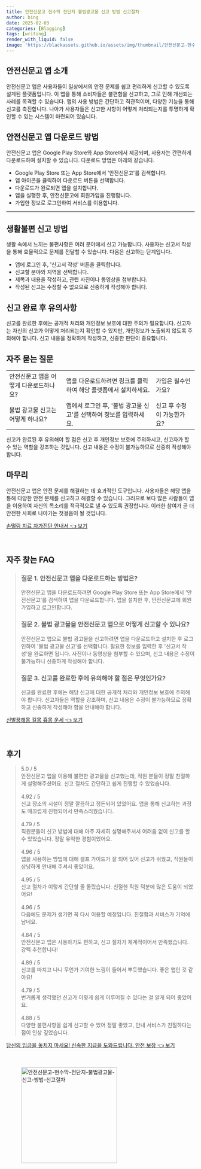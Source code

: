 ```yaml
---
title: 안전신문고 현수막 전단지 불법광고물 신고 방법 신고절차
author: bing
date: 2025-02-03
categories: [Blogging]
tags: [writing]
render_with_liquid: false
image: 'https://blackassets.github.io/assets/img/thumbnail/안전신문고-현수막-전단지-불법광고물-신고-방법-신고절차.webp'
---
```



<h2 id='안전신문고 앱 소개'>안전신문고 앱 소개</h2>

<p>안전신문고 앱은 사용자들이 일상에서의 안전 문제를 쉽고 편리하게 신고할 수 있도록 설계된 플랫폼입니다. 이 앱을 통해 소비자들은 불편함을 신고하고, 그로 인해 개선되는 사례를 목격할 수 있습니다. 앱의 사용 방법은 간단하고 직관적이며, 다양한 기능을 통해 신고를 촉진합니다. 나아가 사용자들은 신고한 사항이 어떻게 처리되는지를 투명하게 확인할 수 있는 시스템이 마련되어 있습니다.</p>

<h2 id='안전신문고 앱 다운로드 방법'>안전신문고 앱 다운로드 방법</h2>

<p>안전신문고 앱은 Google Play Store와 App Store에서 제공되며, 사용자는 간편하게 다운로드하여 설치할 수 있습니다. 다운로드 방법은 아래와 같습니다.</p>

<ul>
    <li>Google Play Store 또는 App Store에서 '안전신문고'를 검색합니다.</li>
    <li>앱 아이콘을 클릭하여 다운로드 버튼을 선택합니다.</li>
    <li>다운로드가 완료되면 앱을 설치합니다.</li>
    <li>앱을 실행한 후, 안전신문고에 회원가입을 진행합니다.</li>
    <li>가입한 정보로 로그인하여 서비스를 이용합니다.</li>
</ul>

<hr />

<h2 id='생활불편 신고 방법'>생활불편 신고 방법</h2>

<p>생활 속에서 느끼는 불편사항은 여러 분야에서 신고 가능합니다. 사용자는 신고서 작성을 통해 효율적으로 문제를 전달할 수 있습니다. 다음은 신고하는 단계입니다.</p>

<ul>
    <li>앱에 로그인 후, '신고서 작성' 버튼을 클릭합니다.</li>
    <li>신고할 분야와 지역을 선택합니다.</li>
    <li>제목과 내용을 작성하고, 관련 사진이나 동영상을 첨부합니다.</li>
    <li>작성된 신고는 수정할 수 없으므로 신중하게 작성해야 합니다.</li>
</ul>

<h2 id='신고 완료 후 유의사항'>신고 완료 후 유의사항</h2>

<p>신고를 완료한 후에는 공개적 처리와 개인정보 보호에 대한 주의가 필요합니다. 신고자는 자신의 신고가 어떻게 처리되는지 확인할 수 있지만, 개인정보가 노출되지 않도록 주의해야 합니다. 신고 내용을 정확하게 작성하고, 신중한 판단이 중요합니다.</p>

<h2 id='자주 묻는 질문'>자주 묻는 질문</h2>

<table>
    <tr>
        <td>안전신문고 앱을 어떻게 다운로드하나요?</td>
        <td>앱을 다운로드하려면 링크를 클릭하여 해당 플랫폼에서 설치하세요.</td>
        <td>가입은 필수인가요?</td>
    </tr>
    <tr>
        <td>불법 광고물 신고는 어떻게 하나요?</td>
        <td>앱에서 로그인 후, '불법 광고물 신고'를 선택하여 정보를 입력하세요.</td>
        <td>신고 후 수정이 가능한가요?</td>
    </tr>
</table>

<p>신고가 완료된 후 유의해야 할 점은 신고 후 개인정보 보호에 주의하시고, 신고자가 할 수 있는 역할을 강조하는 것입니다. 신고 내용은 수정이 불가능하므로 신중히 작성해야 합니다.</p>

<h2 id='마무리'>마무리</h2>

<p>안전신문고 앱은 안전 문제를 해결하는 데 효과적인 도구입니다. 사용자들은 해당 앱을 통해 다양한 안전 문제를 신고하고 해결할 수 있습니다. 그러므로 보다 많은 사람들이 앱을 이용하여 자신의 목소리를 적극적으로 낼 수 있도록 권장합니다. 이러한 참여가 곧 더 안전한 사회로 나아가는 첫걸음이 될 것입니다.</p>


<p><a class="click-button" title="손떨림 치료 자가진단 안내서" href="https://blackassets.github.io/posts/%EC%86%90%EB%96%A8%EB%A6%BC-%EC%B9%98%EB%A3%8C-%EC%9E%90%EA%B0%80%EC%A7%84%EB%8B%A8-%EC%95%88%EB%82%B4%EC%84%9C/" rel="dofollow">손떨림 치료 자가진단 안내서 👈 보기</a></p><br>
<h2 id='자주_찾는_FAQ'>자주 찾는 FAQ</h2>
<div itemscope="" itemtype="https://schema.org/FAQPage"> 
<blockquote> 
<div itemscope="" itemprop="mainEntity" itemtype="https://schema.org/Question"> 
<h3 itemprop="name">질문 1. 안전신문고 앱을 다운로드하는 방법은?</h3> 
<div itemscope="" itemprop="acceptedAnswer" itemtype="https://schema.org/Answer"> 
<span itemprop="text"> 
<p>안전신문고 앱을 다운로드하려면 Google Play Store 또는 App Store에서 '안전신문고'를 검색하여 앱을 다운로드합니다. 앱을 설치한 후, 안전신문고에 회원가입하고 로그인합니다.</p> 
</span> 
</div> 
</div> 

<div itemscope="" itemprop="mainEntity" itemtype="https://schema.org/Question"> 
<h3 itemprop="name">질문 2. 불법 광고물을 안전신문고 앱으로 어떻게 신고할 수 있나요?</h3> 
<div itemscope="" itemprop="acceptedAnswer" itemtype="https://schema.org/Answer"> 
<span itemprop="text"> 
<p>안전신문고 앱으로 불법 광고물을 신고하려면 앱을 다운로드하고 설치한 후 로그인하여 '불법 광고물 신고'를 선택합니다. 필요한 정보를 입력한 후 '신고서 작성'을 완료하면 됩니다. 사진이나 동영상을 첨부할 수 있으며, 신고 내용은 수정이 불가능하니 신중하게 작성해야 합니다.</p> 
</span> 
</div> 
</div> 

<div itemscope="" itemprop="mainEntity" itemtype="https://schema.org/Question"> 
<h3 itemprop="name">질문 3. 신고를 완료한 후에 유의해야 할 점은 무엇인가요?</h3> 
<div itemscope="" itemprop="acceptedAnswer" itemtype="https://schema.org/Answer"> 
<span itemprop="text"> 
<p>신고를 완료한 후에는 해당 신고에 대한 공개적 처리와 개인정보 보호에 주의해야 합니다. 신고자들은 역할을 강조하며, 신고 내용은 수정이 불가능하므로 정확하고 신중하게 작성해야 함을 안내해야 합니다.</p> 
</span> 
</div> 
</div> 
</blockquote> 
</div>
<p><a class="click-button" title="신발꿈해몽 길몽 흉몽 운세" href="https://blackassets.github.io/posts/%EC%8B%A0%EB%B0%9C%EA%BF%88%ED%95%B4%EB%AA%BD-%EA%B8%B8%EB%AA%BD-%ED%9D%89%EB%AA%BD-%EC%9A%B4%EC%84%B8/" rel="dofollow">신발꿈해몽 길몽 흉몽 운세 👈 보기</a></p><br>
<h2 id='후기'>후기</h2>
<div itemscope itemtype="https://schema.org/Product">
  <blockquote>
  <div itemprop="review" itemscope itemtype="https://schema.org/Review">
      <div itemprop="reviewRating" itemscope itemtype="https://schema.org/Rating"> <span itemprop="ratingValue">5.0</span> / <span itemprop="bestRating">5</span> </div>
      <span itemprop="reviewBody">안전신문고 앱을 이용해 불편한 광고물을 신고했는데, 직원 분들이 정말 친절하게 설명해주셨어요. 신고 절차도 간단하고 쉽게 진행할 수 있었습니다.</span>
  </div>
  <br>
  <div itemprop="review" itemscope itemtype="https://schema.org/Review">
      <div itemprop="reviewRating" itemscope itemtype="https://schema.org/Rating"> <span itemprop="ratingValue">4.92</span> / <span itemprop="bestRating">5</span> </div>
      <span itemprop="reviewBody">신고 장소의 시설이 정말 깔끔하고 정돈되어 있었어요. 앱을 통해 신고하는 과정도 매끄럽게 진행되어서 만족스러웠습니다.</span>
  </div>
  <br>
  <div itemprop="review" itemscope itemtype="https://schema.org/Review">
      <div itemprop="reviewRating" itemscope itemtype="https://schema.org/Rating"> <span itemprop="ratingValue">4.79</span> / <span itemprop="bestRating">5</span> </div>
      <span itemprop="reviewBody">직원분들이 신고 방법에 대해 아주 자세히 설명해주셔서 어려움 없이 신고를 할 수 있었습니다. 정말 유익한 경험이었어요.</span>
  </div>
  <br>
  <div itemprop="review" itemscope itemtype="https://schema.org/Review">
      <div itemprop="reviewRating" itemscope itemtype="https://schema.org/Rating"> <span itemprop="ratingValue">4.96</span> / <span itemprop="bestRating">5</span> </div>
      <span itemprop="reviewBody">앱을 사용하는 방법에 대해 셀프 가이드가 잘 되어 있어 신고가 쉬웠고, 직원들이 상냥하게 안내해 주셔서 좋았어요.</span>
  </div>
  <br>
  <div itemprop="review" itemscope itemtype="https://schema.org/Review">
      <div itemprop="reviewRating" itemscope itemtype="https://schema.org/Rating"> <span itemprop="ratingValue">4.95</span> / <span itemprop="bestRating">5</span> </div>
      <span itemprop="reviewBody">신고 절차가 이렇게 간단할 줄 몰랐습니다. 친절한 직원 덕분에 많은 도움이 되었어요!</span>
  </div>
  <br>
  <div itemprop="review" itemscope itemtype="https://schema.org/Review">
      <div itemprop="reviewRating" itemscope itemtype="https://schema.org/Rating"> <span itemprop="ratingValue">4.96</span> / <span itemprop="bestRating">5</span> </div>
      <span itemprop="reviewBody">다음에도 문제가 생기면 꼭 다시 이용할 예정입니다. 친절함과 서비스가 기억에 남네요.</span>
  </div>
  <br>
  <div itemprop="review" itemscope itemtype="https://schema.org/Review">
      <div itemprop="reviewRating" itemscope itemtype="https://schema.org/Rating"> <span itemprop="ratingValue">4.84</span> / <span itemprop="bestRating">5</span> </div>
      <span itemprop="reviewBody">안전신문고 앱은 사용하기도 편하고, 신고 절차가 체계적이어서 만족했습니다. 강력 추천합니다!</span>
  </div>
  <br>
  <div itemprop="review" itemscope itemtype="https://schema.org/Review">
      <div itemprop="reviewRating" itemscope itemtype="https://schema.org/Rating"> <span itemprop="ratingValue">4.89</span> / <span itemprop="bestRating">5</span> </div>
      <span itemprop="reviewBody">신고를 마치고 나니 무언가 기여한 느낌이 들어서 뿌듯했습니다. 좋은 앱인 것 같아요!</span>
  </div>
  <br>
  <div itemprop="review" itemscope itemtype="https://schema.org/Review">
      <div itemprop="reviewRating" itemscope itemtype="https://schema.org/Rating"> <span itemprop="ratingValue">4.79</span> / <span itemprop="bestRating">5</span> </div>
      <span itemprop="reviewBody">번거롭게 생각했던 신고가 이렇게 쉽게 이루어질 수 있다는 걸 알게 되어 좋았어요.</span>
  </div>
  <br>
  <div itemprop="review" itemscope itemtype="https://schema.org/Review">
      <div itemprop="reviewRating" itemscope itemtype="https://schema.org/Rating"> <span itemprop="ratingValue">4.88</span> / <span itemprop="bestRating">5</span> </div>
      <span itemprop="reviewBody">다양한 불편사항을 쉽게 신고할 수 있어 정말 좋았고, 안내 서비스가 친절하다는 점이 인상 깊었습니다.</span>
  </div>
  </blockquote>
</div>
<p><a class="click-button" title="당신의 임금을 놓치지 마세요! 신속한 지급을 도와드립니다. 안전 보장" href="https://blackassets.github.io/posts/%EB%8B%B9%EC%8B%A0%EC%9D%98-%EC%9E%84%EA%B8%88%EC%9D%84-%EB%86%93%EC%B9%98%EC%A7%80-%EB%A7%88%EC%84%B8%EC%9A%94!-%EC%8B%A0%EC%86%8D%ED%95%9C-%EC%A7%80%EA%B8%89%EC%9D%84-%EB%8F%84%EC%99%80%EB%93%9C%EB%A6%BD%EB%8B%88%EB%8B%A4.-%EC%95%88%EC%A0%84-%EB%B3%B4%EC%9E%A5/" rel="dofollow">당신의 임금을 놓치지 마세요! 신속한 지급을 도와드립니다. 안전 보장 👈 보기</a></p><br>
<figure class="image"><img src="https://blackassets.github.io/assets/img/thumbnail/안전신문고-현수막-전단지-불법광고물-신고-방법-신고절차.webp" alt="안전신문고-현수막-전단지-불법광고물-신고-방법-신고절차" width="256" height="256"></figure>